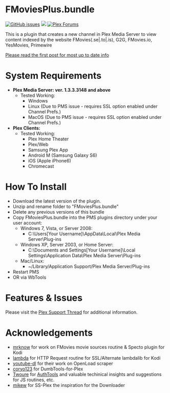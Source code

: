 FMoviesPlus.bundle
===================
[![GitHub issues](https://img.shields.io/github/issues/coder-alpha/FMoviesPlus.bundle.svg?style=flat)](https://github.com/coder-alpha/FMoviesPlus.bundle/issues) 
[![](https://img.shields.io/github/release/coder-alpha/FMoviesPlus.bundle.svg?style=flat)](https://github.com/coder-alpha/FMoviesPlus.bundle/releases)
[![Plex Forums](https://img.shields.io/badge/Plex%20Forums-PlexPy-E5A00D.svg?style=flat-square)](https://forums.plex.tv/discussion/255348/rel-fmoviesplus-channel/p1)

This is a plugin that creates a new channel in Plex Media Server to view content indexed by the website FMovies(.se|.to|.is), G2G, FMovies.io, YesMovies, Primewire

[Please read the first post for most up to date info](https://forums.plex.tv/discussion/255348/rel-fmoviesplus-channel/p1)

System Requirements
===================

- **Plex Media Server: ver. 1.3.3.3148 and above**
	- Tested Working:
		- Windows
		- Linux (Due to PMS issue - requires SSL option enabled under Channel Prefs.)
		- MacOS (Due to PMS issue - requires SSL option enabled under Channel Prefs.)
- **Plex Clients:**
	- Tested Working:
		- Plex Home Theater
		- Plex/Web
		- Samsung Plex App
		- Android M (Samsung Galaxy S6)
		- iOS (Apple iPhone6)
		- Chromecast

How To Install
==============

- Download the latest version of the plugin.
- Unzip and rename folder to "FMoviesPlus.bundle"
- Delete any previous versions of this bundle
- Copy FMoviesPlus.bundle into the PMS plugins directory under your user account:
	- Windows 7, Vista, or Server 2008:
		- C:\Users[Your Username]\AppData\Local\Plex Media Server\Plug-ins
	- Windows XP, Server 2003, or Home Server:
		- C:\Documents and Settings[Your Username]\Local Settings\Application Data\Plex Media Server\Plug-ins
	- Mac/Linux:
        - ~/Library/Application Support/Plex Media Server/Plug-ins
- Restart PMS
- OR via WbTools

Features & Issues
=================
Please visit the [Plex Support Thread](http://forums.plex.tv/discussion/255348/) for additional information.

Acknowledgements
================
- [mrknow](https://github.com/mrknow) for work on FMovies movie sources routine & Specto plugin for Kodi
- [lambda](https://github.com/lambda81) for HTTP Request routine for SSL/Alternate lambdalib for Kodi
- [youtube-dl](https://github.com/rg3/youtube-dl) for their work on OpenLoad scraper
- [coryo123](https://forums.plex.tv/discussion/194503) for DumbTools-for-Plex
- [Twoure](https://github.com/Twoure) for [AuthTools](https://github.com/Twoure/KissNetwork.bundle) and valuable techinical insights and suggestions for JS routines, etc.
- [mikew](https://github.com/mikew) for SS-Plex the inspiration for the Downloader
